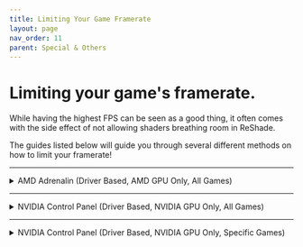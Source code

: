 ```yaml
---
title: Limiting Your Game Framerate
layout: page
nav_order: 11
parent: Special & Others
---
```


# Limiting your game's framerate.

While having the highest FPS can be seen as a good thing, it often comes with the side effect of not allowing shaders breathing room in ReShade.

The guides listed below will guide you through several different methods on how to limit your framerate!

-----

<details markdown="block">

<summary>AMD Adrenalin (Driver Based, AMD GPU Only, All Games)</summary>

This guide will provide you with the basics to limit your framerate using AMD Adrenalin's `Frame rate target control` function.

Keep in mind that this works globally, so it will force the framerate to what you set for ALL games on your system.

<h3>Step 1. - Open Adrenalin:</h3>

* __Easiest Method__ - Right click your desktop wallpaper, and click `AMD Software꞉ Adrenalin Edition`.
    <div class="figure">
    <img style="max-width: 100%; display: block; padding-block: 1rem" src="./images/limiting_game_fps/amd_desktop_context_menu.jpg"/>
* Alternative Method - Search `Adrenalin` in the Windows Search Bar.
    <div class="figure">
    <img style="max-width: 100%; display: block; padding-block: 1rem" src="./images/limiting_game_fps/amd_start_search_software.jpg"/>

<h3>Step 2. - Enabling "Frame rate target control":</h3>

1. Click `Gaming` on the top most bar of the `Adrenaline` software, and then click `Graphics` in the second bar that has now appeared.
    <div class="figure">
    <img style="max-width: 100%; display: block; padding-block: 1rem" src="./images/limiting_game_fps/amd_graphics_gaming_highlight.jpg"/>
2. Scroll down to the `Advanced` portion of the `Graphics` tab and enable `Frame rate target control`.
    <div class="figure">
    <img style="max-width: 100%; display: block; padding-block: 1rem" src="./images/limiting_game_fps/amd_enable_frtc.jpg"/>
3. Tune `Frame rate target control` to have the desired `Max FPS`.
    <div class="figure">
    <img style="max-width: 100%; display: block; padding-block: 1rem" src="./images/limiting_game_fps/amd_frtc_tune.jpg"/>
</details>

-----

<details markdown="block">
<summary>NVIDIA Control Panel (Driver Based, NVIDIA GPU Only, All Games)</summary>

This guide will provide you with the basics to limit your framerate using NVIDIA's Control Panel `3D Settings` options for `Max Frame Rate`.

Keep in mind that this works globally, so it will force the framerate to what you set for ALL games on your system.

<h3>Step 1. - Open NVIDIA Control Panel:</h3>

* __Easiest Method__ - Right click your desktop wallpaper, and click `NVIDIA Control Panel`.
    <div class="figure">
    <img style="max-width: 100%; display: block; padding-block: 1rem" src="./images/limiting_game_fps/nvidia_desktop_context_menu.jpg"/>
* Alternative Method - Search `NVIDIA Control Panel` in the Windows Search Bar.
    <div class="figure">
    <img style="max-width: 100%; display: block; padding-block: 1rem" src="./images/limiting_game_fps/nvidia_start_search_software.jpg"/>

<h3>Step 2. - Adjust the 3D Global Settings:</h3>

1. On the left hand corner, click `Manage 3D Settings`.
    <div class="figure">
    <img style="max-width: 100%; display: block; padding-block: 1rem" src="./images/limiting_game_fps/nvidia_manage_3d_settings.jpg"/>
2. Ensure that you are within the `Global Settings` tab.
    <div class="figure">
    <img style="max-width: 100%; display: block; padding-block: 1rem" src="./images/limiting_game_fps/nvidia_global_settings_tab.jpg"/>
3. Enable `Max Frame Rate` and set the desired framerate between values 20 and 1000.
    <div class="figure">
    <img style="max-width: 100%; display: block; padding-block: 1rem" src="./images/limiting_game_fps/nvidia_max_frame_rate.jpg"/>

</details>

-----

<details markdown="block">
<summary>NVIDIA Control Panel (Driver Based, NVIDIA GPU Only, Specific Games)</summary>

This guide will provide you with the basics to limit your framerate using NVIDIA's Control Panel `3D Settings` options for `Max Frame Rate`.

Keep in mind that this works for only the game you set, so it will force the framerate to what you set for just the game you select.

<h3>Step 1. - Open NVIDIA Control Panel:</h3>

* __Easiest Method__ - Right click your desktop wallpaper, and click `NVIDIA Control Panel`.
    <div class="figure">
    <img style="max-width: 100%; display: block; padding-block: 1rem" src="./images/limiting_game_fps/nvidia_desktop_context_menu.jpg"/>
* Alternative Method - Search `NVIDIA Control Panel` in the Windows Search Bar.
    <div class="figure">
    <img style="max-width: 100%; display: block; padding-block: 1rem" src="./images/limiting_game_fps/nvidia_start_search_software.jpg"/>

<h3>Step 2. - Adjust the 3D Global Settings:</h3>

1. On the left hand corner, click `Manage 3D Settings`.
    <div class="figure">
    <img style="max-width: 100%; display: block; padding-block: 1rem" src="./images/limiting_game_fps/nvidia_manage_3d_settings.jpg"/>
2. Ensure that you are within the `Program Settings` tab.
    <div class="figure">
    <img style="max-width: 100%; display: block; padding-block: 1rem" src="./images/limiting_game_fps/nvidia_perapp_settings_tab.jpg"/>
3. Click the option on the right of the `Program to customize:` tab that says `Add`
    <div class="figure">
    <img style="max-width: 100%; display: block; padding-block: 1rem" src="./images/limiting_game_fps/nvidia_perapp_settings_tab_add.jpg"/>
4. Find the program that you are wanting to cap the framerate of.
    <div class="figure">
    <img style="max-width: 100%; display: block; padding-block: 1rem" src="./images/limiting_game_fps/nvidia_perapp_settings_tab_app.jpg"/>
5. Enable `Max Frame Rate` and set the desired framerate between values 20 and 1000.
    <div class="figure">
    <img style="max-width: 100%; display: block; padding-block: 1rem" src="./images/limiting_game_fps/nvidia_max_frame_rate_per_app.jpg"/>

</details>